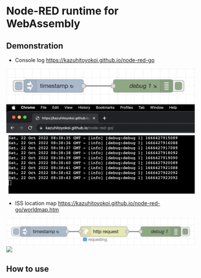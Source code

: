 # Node-RED runtime for WebAssembly

## Demonstration
- Console log
https://kazuhitoyokoi.github.io/node-red-go

![](examples/consoleflow.png)
![](examples/console.png)

- ISS location map
https://kazuhitoyokoi.github.io/node-red-go/worldmap.htm

![](examples/worldmapflow.png)
![](examples/worldmap.png)


## How to use
